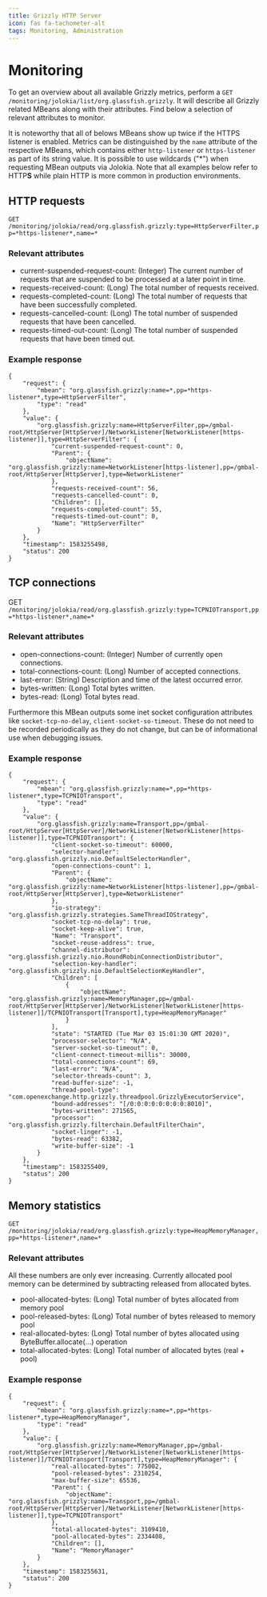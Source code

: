 ```yaml
---
title: Grizzly HTTP Server
icon: fas fa-tachometer-alt
tags: Monitoring, Administration
---
```


Monitoring
==========

To get an overview about all available Grizzly metrics, perform a `GET /monitoring/jolokia/list/org.glassfish.grizzly`. It will describe all Grizzly related MBeans along with their attributes. Find below a selection of relevant attributes to monitor.

It is noteworthy that all of belows MBeans show up twice if the HTTPS listener is enabled. Metrics can be distinguished by the `name` attribute of the respective MBeans, which contains either `http-listener` or `https-listener` as part of its string value. It is possible to use wildcards ("*") when requesting MBean outputs via Jolokia. Note that all examples below refer to HTTP**S** while plain HTTP is more common in production environments.


HTTP requests
-------------

`GET /monitoring/jolokia/read/org.glassfish.grizzly:type=HttpServerFilter,pp=*https-listener*,name=*`


### Relevant attributes

* current-suspended-request-count: (Integer) The current number of requests that are suspended to be processed at a later point in time.
* requests-received-count: (Long) The total number of requests received.
* requests-completed-count: (Long) The total number of requests that have been successfully completed.
* requests-cancelled-count: (Long) The total number of suspended requests that have been cancelled.
* requests-timed-out-count: (Long) The total number of suspended requests that have been timed out.


### Example response

    {
        "request": {
            "mbean": "org.glassfish.grizzly:name=*,pp=*https-listener*,type=HttpServerFilter",
            "type": "read"
        },
        "value": {
            "org.glassfish.grizzly:name=HttpServerFilter,pp=/gmbal-root/HttpServer[HttpServer]/NetworkListener[NetworkListener[https-listener]],type=HttpServerFilter": {
                "current-suspended-request-count": 0,
                "Parent": {
                    "objectName": "org.glassfish.grizzly:name=NetworkListener[https-listener],pp=/gmbal-root/HttpServer[HttpServer],type=NetworkListener"
                },
                "requests-received-count": 56,
                "requests-cancelled-count": 0,
                "Children": [],
                "requests-completed-count": 55,
                "requests-timed-out-count": 0,
                "Name": "HttpServerFilter"
            }
        },
        "timestamp": 1583255498,
        "status": 200
    }


TCP connections
---------------

GET `/monitoring/jolokia/read/org.glassfish.grizzly:type=TCPNIOTransport,pp=*https-listener*,name=*`


### Relevant attributes

* open-connections-count: (Integer) Number of currently open connections.
* total-connections-count: (Long) Number of accepted connections.
* last-error: (String) Description and time of the latest occurred error.
* bytes-written: (Long) Total bytes written.
* bytes-read: (Long) Total bytes read.

Furthermore this MBean outputs some inet socket configuration attributes like `socket-tcp-no-delay`, `client-socket-so-timeout`. These do not need to be recorded periodically as they do not change, but can be of informational use when debugging issues.


### Example response

    {
        "request": {
            "mbean": "org.glassfish.grizzly:name=*,pp=*https-listener*,type=TCPNIOTransport",
            "type": "read"
        },
        "value": {
            "org.glassfish.grizzly:name=Transport,pp=/gmbal-root/HttpServer[HttpServer]/NetworkListener[NetworkListener[https-listener]],type=TCPNIOTransport": {
                "client-socket-so-timeout": 60000,
                "selector-handler": "org.glassfish.grizzly.nio.DefaultSelectorHandler",
                "open-connections-count": 1,
                "Parent": {
                    "objectName": "org.glassfish.grizzly:name=NetworkListener[https-listener],pp=/gmbal-root/HttpServer[HttpServer],type=NetworkListener"
                },
                "io-strategy": "org.glassfish.grizzly.strategies.SameThreadIOStrategy",
                "socket-tcp-no-delay": true,
                "socket-keep-alive": true,
                "Name": "Transport",
                "socket-reuse-address": true,
                "channel-distributor": "org.glassfish.grizzly.nio.RoundRobinConnectionDistributor",
                "selection-key-handler": "org.glassfish.grizzly.nio.DefaultSelectionKeyHandler",
                "Children": [
                    {
                        "objectName": "org.glassfish.grizzly:name=MemoryManager,pp=/gmbal-root/HttpServer[HttpServer]/NetworkListener[NetworkListener[https-listener]]/TCPNIOTransport[Transport],type=HeapMemoryManager"
                    }
                ],
                "state": "STARTED (Tue Mar 03 15:01:30 GMT 2020)",
                "processor-selector": "N/A",
                "server-socket-so-timeout": 0,
                "client-connect-timeout-millis": 30000,
                "total-connections-count": 69,
                "last-error": "N/A",
                "selector-threads-count": 3,
                "read-buffer-size": -1,
                "thread-pool-type": "com.openexchange.http.grizzly.threadpool.GrizzlyExecutorService",
                "bound-addresses": "[/0:0:0:0:0:0:0:0:8010]",
                "bytes-written": 271565,
                "processor": "org.glassfish.grizzly.filterchain.DefaultFilterChain",
                "socket-linger": -1,
                "bytes-read": 63382,
                "write-buffer-size": -1
            }
        },
        "timestamp": 1583255409,
        "status": 200
    }


Memory statistics
-----------------

`GET /monitoring/jolokia/read/org.glassfish.grizzly:type=HeapMemoryManager,pp=*https-listener*,name=*`


### Relevant attributes

All these numbers are only ever increasing. Currently allocated pool memory can be determined by subtracting released from allocated bytes.

* pool-allocated-bytes: (Long) Total number of bytes allocated from memory pool
* pool-released-bytes: (Long) Total number of bytes released to memory pool
* real-allocated-bytes: (Long) Total number of bytes allocated using ByteBuffer.allocate(...) operation
* total-allocated-bytes: (Long) Total number of allocated bytes (real + pool)


### Example response

    {
        "request": {
            "mbean": "org.glassfish.grizzly:name=*,pp=*https-listener*,type=HeapMemoryManager",
            "type": "read"
        },
        "value": {
            "org.glassfish.grizzly:name=MemoryManager,pp=/gmbal-root/HttpServer[HttpServer]/NetworkListener[NetworkListener[https-listener]]/TCPNIOTransport[Transport],type=HeapMemoryManager": {
                "real-allocated-bytes": 775002,
                "pool-released-bytes": 2310254,
                "max-buffer-size": 65536,
                "Parent": {
                    "objectName": "org.glassfish.grizzly:name=Transport,pp=/gmbal-root/HttpServer[HttpServer]/NetworkListener[NetworkListener[https-listener]],type=TCPNIOTransport"
                },
                "total-allocated-bytes": 3109410,
                "pool-allocated-bytes": 2334408,
                "Children": [],
                "Name": "MemoryManager"
            }
        },
        "timestamp": 1583255631,
        "status": 200
    }
